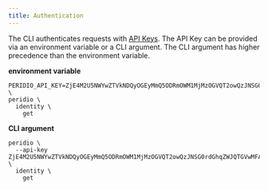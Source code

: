 ```yaml
---
title: Authentication
---
```


<head>
  <title>CLI | Authentication</title>
</head>

The CLI authenticates requests with [API Keys](/reference/api-keys). The API Key can be provided via an environment variable or a CLI argument. The CLI argument has higher precedence than the environment variable.

**environment variable**

```shell
PERIDIO_API_KEY=ZjE4M2U5NWYwZTVkNDQyOGEyMmQ5ODRmOWM1MjMzOGVQT2owQzJNSG0rdGhqZWJQTGVwMFA2N2VCSjJsYlU2VW5oR09GUUxPSGEyM0tZOXRnby9vL0oyeXBRRTI \
peridio \
  identity \
    get
```

**CLI argument**

```shell
peridio \
  --api-key ZjE4M2U5NWYwZTVkNDQyOGEyMmQ5ODRmOWM1MjMzOGVQT2owQzJNSG0rdGhqZWJQTGVwMFA2N2VCSjJsYlU2VW5oR09GUUxPSGEyM0tZOXRnby9vL0oyeXBRRTI \
  identity \
    get
```
